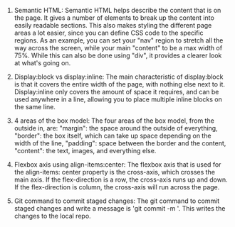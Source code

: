 1. Semantic HTML:
    Semantic HTML helps describe the content that is on the page. It gives a number of elements to break up the content into easily readable sections. This also makes styling the different page areas a lot easier, since you can define CSS code to the specific regions. As an example, you can set your "nav" region to stretch all the way across the screen, while your main "content" to be a max width of 75%. While this can also be done using "div", it provides a clearer look at what's going on.

2. Display:block vs display:inline:
    The main characteristic of display:block is that it covers the entire width of the page, with nothing else next to it. Display:inline only covers the amount of space it requires, and can be used anywhere in a line, allowing you to place multiple inline blocks on the same line.

3. 4 areas of the box model:
    The four areas of the box model, from the outside in, are: "margin": the space around the outside of everything,
    "border": the box itself, which can take up space depending on the width of the line,
    "padding": space between the border and the content,
    "content": the text, images, and everything else.

4. Flexbox axis using align-items:center:
    The flexbox axis that is used for the align-items: center property is the cross-axis, which crosses the main axis. If the flex-direction is a row, the cross-axis runs up and down. If the flex-direction is column, the cross-axis will run across the page.

5. Git command to commit staged changes:
    The git command to commit staged changes and write a message is 'git commit -m <message>'. This writes the changes to the local repo.